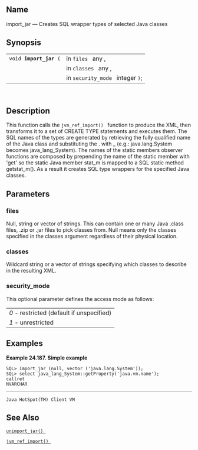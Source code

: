 <div>

<div>

</div>

<div>

## Name

import_jar — Creates SQL wrapper types of selected Java classes

</div>

<div>

## Synopsis

<div>

|                             |                                  |
|-----------------------------|----------------------------------|
| `void `**`import_jar`**` (` | in `files ` any ,                |
|                             | in `classes ` any ,              |
|                             | in `security_mode ` integer `)`; |

<div>

 

</div>

</div>

</div>

<div>

## Description

This function calls the `jvm_ref_import() ` function to produce the XML,
then transforms it to a set of CREATE TYPE statements and executes them.
The SQL names of the types are generated by retrieving the fully
qualified name of the Java class and substituting the . with \_ (e.g.:
java.lang.System becomes java_lang_System). The names of the static
members observer functions are composed by prepending the name of the
static member with 'get' so the static Java member stat_m is mapped to a
SQL static method getstat_m(). As a result it creates SQL type wrappers
for the specified Java classes.

</div>

<div>

## Parameters

<div>

### files

Null, string or vector of strings. This can contain one or many Java
.class files, .zip or .jar files to pick classes from. Null means only
the classes specified in the classes argument regardless of their
physical location.

</div>

<div>

### classes

Wildcard string or a vector of strings specifying which classes to
describe in the resulting XML.

</div>

<div>

### security_mode

This optional parameter defines the access mode as follows:

|                                                                          |
|--------------------------------------------------------------------------|
| <span class="emphasis">*0* </span> - restricted (default if unspecified) |
| <span class="emphasis">*1* </span> - unrestricted                        |

</div>

</div>

<div>

## Examples

<div>

**Example 24.187. Simple example**

<div>

``` screen
SQL> import_jar (null, vector ('java.lang.System'));
SQL> select java_lang_System::getProperty('java.vm.name');
callret
NVARCHAR
_______________________________________________________________________________

Java HotSpot(TM) Client VM
```

</div>

</div>

  

</div>

<div>

## See Also

<a href="fn_unimport_jar.html" class="link" title="unimport_jar"><code
class="function">unimport_jar() </code></a>

<a href="fn_jvm_ref_import.html" class="link"
title="jvm_ref_import"><code
class="function">jvm_ref_import() </code></a>

</div>

</div>
